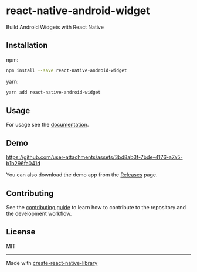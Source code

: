# react-native-android-widget

Build Android Widgets with React Native

## Installation

npm:

```sh
npm install --save react-native-android-widget
```

yarn:

```sh
yarn add react-native-android-widget
```

## Usage

For usage see the [documentation](https://saleksovski.github.io/react-native-android-widget/).

## Demo

https://github.com/user-attachments/assets/3bd8ab3f-7bde-4176-a7a5-b1b296fa041d

You can also download the demo app from the [Releases](https://github.com/sAleksovski/react-native-android-widget/releases) page.

## Contributing

See the [contributing guide](CONTRIBUTING.md) to learn how to contribute to the repository and the development workflow.

## License

MIT

---

Made with [create-react-native-library](https://github.com/callstack/react-native-builder-bob)
